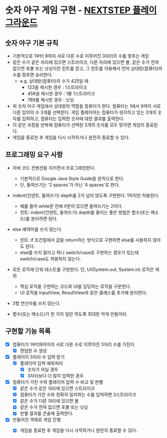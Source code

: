 # 숫자 야구 게임 구현 - [NEXTSTEP 플레이그라운드](https://github.com/next-step/nextstep-docs/blob/master/playground/README.md)

## 숫자 야구 기본 규칙

- 기본적으로 1부터 9까지 서로 다른 수로 이루어진 3자리의 수를 맞추는 게임
- 같은 수가 같은 자리에 있으면 스트라이크, 다른 자리에 있으면 볼, 같은 수가 전혀 없으면 포볼 또는 낫싱이란 힌트를 얻고, 그 힌트를 이용해서 먼저 상대방(컴퓨터)의 수를 맞추면 승리한다.
    - e.g. 상대방(컴퓨터)의 수가 425일 때
        - 123을 제시한 경우 : 1스트라이크
        - 456을 제시한 경우 : 1볼 1스트라이크
        - 789를 제시한 경우 : 낫싱
- 위 숫자 야구 게임에서 상대방의 역할을 컴퓨터가 한다. 컴퓨터는 1에서 9까지 서로 다른 임의의 수 3개를 선택한다. 게임 플레이어는 컴퓨터가 생각하고 있는 3개의 숫자를 입력하고, 컴퓨터는 입력한 숫자에 대한
  결과를 출력한다.
- 이 같은 과정을 반복해 컴퓨터가 선택한 3개의 숫자를 모두 맞히면 게임이 종료된다.
- 게임을 종료한 후 게임을 다시 시작하거나 완전히 종료할 수 있다.

## 프로그래밍 요구 사항

- 자바 코드 컨벤션을 지키면서 프로그래밍한다.
    - 기본적으로 Google Java Style Guide을 원칙으로 한다.
    - 단, 들여쓰기는 '2 spaces'가 아닌 '4 spaces'로 한다.

- indent(인덴트, 들여쓰기) depth를 2가 넘지 않도록 구현한다. 1까지만 허용한다.
    - 예를 들어 while문 안에 if문이 있으면 들여쓰기는 2이다.
    - 힌트: indent(인덴트, 들여쓰기) depth를 줄이는 좋은 방법은 함수(또는 메소드)를 분리하면 된다.

- else 예약어를 쓰지 않는다.
    - 힌트: if 조건절에서 값을 return하는 방식으로 구현하면 else를 사용하지 않아도 된다.
    - else를 쓰지 말라고 하니 switch/case로 구현하는 경우가 있는데 switch/case도 허용하지 않는다.

- 모든 로직에 단위 테스트를 구현한다. 단, UI(System.out, System.in) 로직은 제외
    - 핵심 로직을 구현하는 코드와 UI를 담당하는 로직을 구분한다.
    - UI 로직을 InputView, ResultView와 같은 클래스를 추가해 분리한다.

- 3항 연산자를 쓰지 않는다.

- 함수(또는 메소드)가 한 가지 일만 하도록 최대한 작게 만들어라.

## 구현할 기능 목록

- [x] 컴퓨터가 1부터9까지의 서로 다른 수로 이루어진 3자리 수를 가진다
    -  [x] 랜덤한 수 생성
- [x] 플레이어 3자리 수 입력 받기
    - [x] 플레이어 입력 예외처리
        - [x] 숫자가 아닐 경우
        - [x] 3자리보다 더 많이 입력한 경우
- [x] 컴퓨터가 가진 수와 플레이어 입력 수 비교 및 판별
    - [x] 같은 수가 같은 자리에 있으면 스트라이크
    - [x] 컴퓨터가 가진 수와 정확히 일치하는 수를 입력하면 3스트라이크
    - [x] 같은 수가 다른 자리에 있으면 볼
    - [x] 같은 수가 전혀 없으면 포볼 또는 낫싱
    - [x] 판별 결과를 콘솔에 출력한다.
- [x] 만들어진 객체로 게임 진행
    - [x] 게임을 종료한 후 게임을 다시 사작하거나 완전히 종료할 수 있다.

